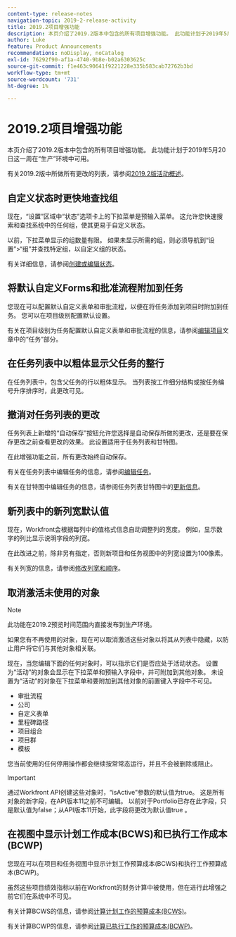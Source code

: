 ```yaml
---
content-type: release-notes
navigation-topic: 2019-2-release-activity
title: 2019.2项目增强功能
description: 本页介绍了2019.2版本中包含的所有项目增强功能。 此功能计划于2019年5月20日这一周在“生产”环境中可用。
author: Luke
feature: Product Announcements
recommendations: noDisplay, noCatalog
exl-id: 76292f90-af1a-4740-9b8e-b02a6303625c
source-git-commit: f1e463c90641f9221228e335b583cab72762b3bd
workflow-type: tm+mt
source-wordcount: '731'
ht-degree: 1%

---
```


# 2019.2项目增强功能

本页介绍了2019.2版本中包含的所有项目增强功能。 此功能计划于2019年5月20日这一周在“生产”环境中可用。

有关2019.2版中所做所有更改的列表，请参阅[2019.2版活动概述](../../../../product-announcements/product-releases/quarterly-release-archive/2019.2-release-activity/2019-2-release-activity-overview.md)。

## 自定义状态时更快地查找组

现在，“设置”区域中“状态”选项卡上的下拉菜单是预输入菜单。 这允许您快速搜索和查找系统中的任何组，使其更易于自定义状态。

以前，下拉菜单显示的组数量有限。 如果未显示所需的组，则必须导航到“设置”>“组”并查找特定组，以自定义组的状态。

有关详细信息，请参阅[创建或编辑状态](../../../../administration-and-setup/customize-workfront/creating-custom-status-and-priority-labels/create-or-edit-a-status.md)。

## 将默认自定义Forms和批准流程附加到任务

您现在可以配置默认自定义表单和审批流程，以便在将任务添加到项目时附加到任务。 您可以在项目级别配置默认设置。

有关在项目级别为任务配置默认自定义表单和审批流程的信息，请参阅[编辑项目](../../../../manage-work/projects/manage-projects/edit-projects.md)文章中的“任务”部分。

## 在任务列表中以粗体显示父任务的整行

在任务列表中，包含父任务的行以粗体显示。 当列表按工作细分结构或按任务编号升序排序时，此更改可见。

## 撤消对任务列表的更改

任务列表上新增的“自动保存”按钮允许您选择是自动保存所做的更改，还是要在保存更改之前查看更改的效果。 此设置适用于任务列表和甘特图。

在此增强功能之前，所有更改始终自动保存。

有关在任务列表中编辑任务的信息，请参阅[编辑任务](../../../../manage-work/tasks/manage-tasks/edit-tasks.md)。

有关在甘特图中编辑任务的信息，请参阅任务列表甘特图中的[更新信息](../../../../manage-work/gantt-chart/use-the-gantt-chart/update-info-task-list-gantt.md)。

## 新列表中的新列宽默认值

现在，Workfront会根据每列中的值格式信息自动调整列的宽度。 例如，显示数字的列比显示说明字段的列宽。

在此改进之前，除非另有指定，否则新项目和任务视图中的列宽设置为100像素。

有关列宽的信息，请参阅[修改列宽和顺序](../../../../reports-and-dashboards/reports/reporting-elements/modify-column-width-order.md)。

## 取消激活未使用的对象

>[!NOTE]
>
>此功能在2019.2预览时间范围内直接发布到生产环境。

如果您有不再使用的对象，现在可以取消激活这些对象以将其从列表中隐藏，以防止用户将它们与其他对象相关联。

现在，当您编辑下面的任何对象时，可以指示它们是否应处于活动状态。 设置为“活动”的对象会显示在下拉菜单和预输入字段中，并可附加到其他对象。 未设置为“活动”的对象在下拉菜单和要附加到其他对象的前置键入字段中不可见。

* 审批流程
* 公司
* 自定义表单
* 里程碑路径
* 项目组合
* 项目群
* 模板

您当前使用的任何停用操作都会继续按常常态运行，并且不会被删除或阻止。

>[!IMPORTANT]
>
>通过Workfront API创建这些对象时，“isActive”参数的默认值为true。 这是所有对象的新字段，在API版本11之前不可编辑。 以前对于Portfolio已存在此字段，只是默认值为false；从API版本11开始，此字段将更改为默认值true 。

## 在视图中显示计划工作成本(BCWS)和已执行工作成本(BCWP)

您现在可以在项目和任务视图中显示计划工作预算成本(BCWS)和执行工作预算成本(BCWP)。

虽然这些项目绩效指标以前在Workfront的财务计算中被使用，但在进行此增强之前它们在系统中不可见。

有关计算BCWS的信息，请参阅[计算计划工作的预算成本(BCWS)](../../../../manage-work/projects/project-finances/calculate-bcws.md)。

有关计算BCWP的信息，请参阅[计算已执行工作的预算成本(BCWP)](../../../../manage-work/projects/project-finances/calculate-bcwp.md)。

